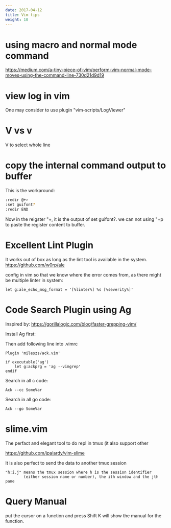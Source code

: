 ```yaml
---
date: 2017-04-12
title: Vim tips
weight: 10
---
```


# using macro and normal mode command

https://medium.com/a-tiny-piece-of-vim/perform-vim-normal-mode-moves-using-the-command-line-730d21d9d19

# view log in vim

One may consider to use plugin "vim-scripts/LogViewer"

# V vs v

V to select whole line

# copy the internal command output to buffer

This is the workaround:
```bash
:redir @+>
:set guifont?
:redir END
```
Now in the reigster "+, it is the output of set guifont?.
we can not using "+p to paste the register content to buffer.


# Excellent Lint Plugin

It works out of box as long as the lint tool is available in the system.
https://github.com/w0rp/ale

config in vim so that we know where the error comes from, as there might be multiple linter in system:
```
let g:ale_echo_msg_format = '[%linter%] %s [%severity%]'
```


# Code Search Plugin using Ag
Inspired by:
https://gorillalogic.com/blog/faster-grepping-vim/

Install Ag first:

Then add following line into .vimrc
```
Plugin 'mileszs/ack.vim'

if executable('ag')
    let g:ackprg = 'ag --vimgrep'
endif

```

Search in all c code:
```
Ack --cc SomeVar
```

Search in all go code:
```
Ack --go SomeVar
```

# slime.vim

The perfact and elegant tool to do repl in tmux (it also support other 

https://github.com/jpalardy/vim-slime

It is also perfect to send the data to another tmux session 
```
"h:i.j" means the tmux session where h is the session identifier
        (either session name or number), the ith window and the jth pane
```

# Query Manual 

put the cursor on a function and press Shift K will show the manual for the function.


